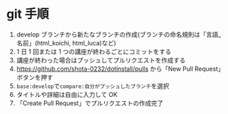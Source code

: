 # git 手順

1. develop ブランチから新たなブランチの作成(ブランチの命名規則は「言語\_名前」(html_koichi, html_luca)など)
2. 1 日 1 回または 1 つの講座が終わるごとにコミットをする
3. 講座が終わった場合はプッシュしてプルリクエストを作成する
4. https://github.com/shota-0232/dotinstall/pulls から「New Pull Request」ボタンを押す
5. `base:develop`で`compare:自分がプッシュしたブランチ`を選択
6. タイトルや詳細は自由に入力して OK
7. 「Create Pull Request」でプルリクエストの作成完了
